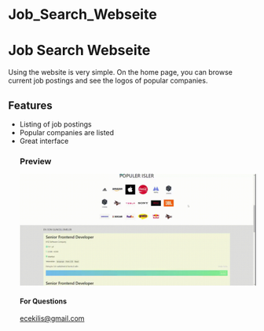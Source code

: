 
# Job_Search_Webseite

<h1> Job Search Webseite</h1>


Using the website is very simple. On the home page, you can browse current job postings and see the logos of popular companies.

<h2>Features</h2>

<ul>

<li>Listing of job postings</li>

<li>Popular companies are listed</li>

<li>Great interface</li>


<h3>Preview</h3>

![](job.gif)

<h4>For Questions</h4>

ecekilis@gmail.com